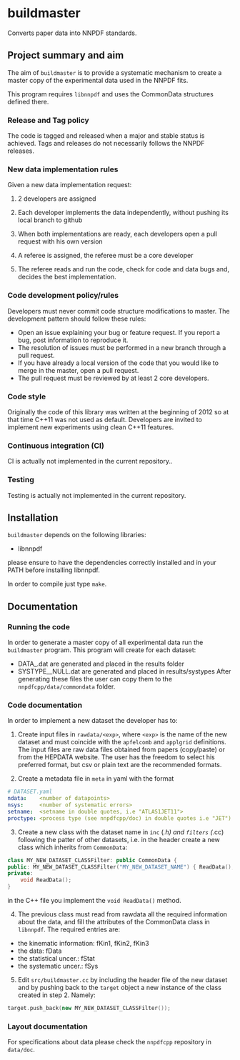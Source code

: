 # buildmaster
Converts paper data into NNPDF standards. 
 
## Project summary and aim

The aim of `buildmaster` is to provide a systematic mechanism to
create a master copy of the experimental data used in the NNPDF fits.

This program requires `libnnpdf` and uses the CommonData structures defined there.

### Release and Tag policy

The code is tagged and released when a major and stable status is achieved. 
Tags and releases do not necessarily follows the NNPDF releases.

### New data implementation rules

Given a new data implementation request:

1. 2 developers are assigned

2. Each developer implements the data independently, without pushing its local branch to github

3. When both implementations are ready, each developers open a pull request with his own version

4. A referee is assigned, the referee must be a core developer

5. The referee reads and run the code, check for code and data bugs and, decides the best implementation.

### Code development policy/rules

Developers must never commit code structure modifications to master. The development pattern should follow these rules:
- Open an issue explaining your bug or feature request. If you report a bug, post information to reproduce it.
- The resolution of issues must be performed in a new branch through a pull request.
- If you have already a local version of the code that you would like to merge in the master, open a pull request.
- The pull request must be reviewed by at least 2 core developers.

### Code style

Originally the code of this library was written at the beginning of
2012 so at that time C++11 was not used as default. Developers are
invited to implement new experiments using clean C++11 features.

### Continuous integration (CI)

CI is actually not implemented in the current repository..

### Testing

Testing is actually not implemented in the current repository.

## Installation

`buildmaster` depends on the following libraries:

- libnnpdf

please ensure to have the dependencies correctly installed and in your
PATH before installing libnnpdf.

In order to compile just type `make`.

## Documentation

### Running the code

In order to generate a master copy of all experimental data run the
`buildmaster` program. This program will create for each dataset:
- DATA_<exp>.dat are generated and placed in the results folder
- SYSTYPE_<exp>_NULL.dat are generated and placed in results/systypes
After generating these files the user can copy them to the `nnpdfcpp/data/commondata` folder.

### Code documentation

In order to implement a new dataset the developer has to:

1. Create input files in `rawdata/<exp>`, where `<exp>` is the name of
the new dataset and must coincide with the `apfelcomb` and `applgrid`
definitions. The input files are raw data files obtained from papers
(copy/paste) or from the HEPDATA website. The user has the freedom to
select his preferred format, but csv or plain text are the recommended
formats.

2. Create a metadata file in `meta` in yaml with the format
```yaml
# DATASET.yaml
ndata:    <number of datapoints>
nsys:     <number of systematic errors>
setname:  <setname in double quotes, i.e "ATLAS1JET11">
proctype: <process type (see nnpdfcpp/doc) in double quotes i.e "JET")
```

3. Create a new class with the dataset name in `inc` (*.h) and
`filters` (*.cc) following the patter of other datasets, i.e. in the
header create a new class which inherits from `CommonData`:
```c++
class MY_NEW_DATASET_CLASSFilter: public CommonData {
public: MY_NEW_DATASET_CLASSFilter("MY_NEW_DATASET_NAME") { ReadData(); }
private:
	void ReadData();
}
```
in the C++ file you implement the `void ReadData()` method.

4. The previous class must read from rawdata all the required
information about the data, and fill the attributes of the CommonData
class in `libnnpdf`. The required entries are:
- the kinematic information: fKin1, fKin2, fKin3
- the data: fData
- the statistical uncer.: fStat
- the systematic uncer.: fSys

5. Edit `src/buildmaster.cc` by including the header file of the new
dataset and by pushing back to the `target` object a new instance of
the class created in step 2. Namely:
```c++
target.push_back(new MY_NEW_DATASET_CLASSFilter());
```

### Layout documentation

For specifications about data please check the `nnpdfcpp` repository in `data/doc`.

